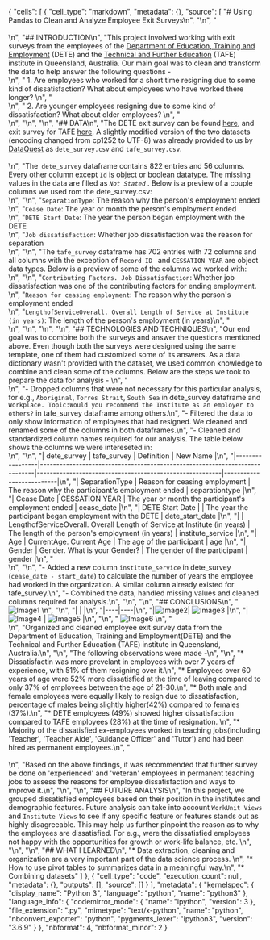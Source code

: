 {
 "cells": [
  {
   "cell_type": "markdown",
   "metadata": {},
   "source": [
    "# Using Pandas to Clean and Analyze Employee Exit Surveys\n",
    "\n",
    "<br><br>\n",
    "## INTRODUCTION\n",
    "This project involved working with exit surveys from the employees of the [Department of Education, Training and Employment](https://en.wikipedia.org/wiki/Department_of_Education_and_Training_(Queensland)) (DETE) and the [Technical and Further Education](https://en.wikipedia.org/wiki/Technical_and_further_education) (TAFE) institute in Queensland, Australia. Our main goal was to clean and transform the data to help answer the following questions - <br>\n",
    "   1. Are employees who worked for a short time resigning due to some kind of dissatisfaction? What about employees who have worked there longer? \n",
    "   <br>\n",
    "   2. Are younger employees resigning due to some kind of dissatisfaction? What about older employees? \n",
    "   <br>\n",
    "\n",
    "\n",
    "## DATA\n",
    "The DETE exit survey can be found [here](https://data.gov.au/dataset/ds-qld-89970a3b-182b-41ea-aea2-6f9f17b5907e/details?q=exit%20survey), and exit survey for TAFE [here](https://data.gov.au/dataset/ds-qld-89970a3b-182b-41ea-aea2-6f9f17b5907e/details?q=exit%20survey). A slightly modified version of the two datasets (encoding changed from cp1252 to UTF-8) was already provided to us by [DataQuest](https://www.dataquest.io/) as `dete_survey.csv` and `tafe_survey.csv`. <br><br>\n",
    "The` dete_survey` dataframe contains 822 entries and 56 columns. Every other column except `Id` is object or boolean datatype. The missing values in the data are filled as _`Not Stated`_ . Below is a preview of a couple columns we used rom the dete_survey.csv:<br>\n",
    "\n",
    "`SeparationType`: The reason why the person's employment ended<br>\n",
    "`Cease Date`: The year or month the person's employment ended<br>\n",
    "`DETE Start Date`: The year the person began employment with the DETE<br>\n",
    "`Job dissatisfaction`: Whether job dissatisfaction was the reason for separation<br>\n",
    "\n",
    "The `tafe_survey` dataframe has 702 entries with 72 columns and all columns with the exception of `Record ID ` and `CESSATION YEAR` are object data types. Below is a preview of some of the columns we worked with:<br>\n",
    "\n",
    "`Contributing Factors. Job Dissatisfaction`: Whether job dissatisfaction was one of the contributing factors for ending employment.<br>\n",
    "`Reason for ceasing employment`: The reason why the person's employment ended<br>\n",
    "`LengthofServiceOverall. Overall Length of Service at Institute (in years)`: The length of the person's employment (in years)\n",
    "<br>\n",
    "\n",
    "\n",
    "\n",
    "## TECHNOLOGIES AND TECHNIQUES\n",
    "Our end goal was to combine both the surveys and answer the questions mentioned above. Even though both the surveys were designed using the same template, one of them had customized some of its answers. As a data dictionary wasn't provided with the dataset, we used common knowledge to combine and clean some of the columns. Below are the steps we took to prepare the data for analysis - \n",
    "<br>\n",
    "- Dropped columns that were not necessary for this particular analysis, for e.g., `Aboriginal`, `Torres Strait`, `South Sea` in dete_survey dataframe and `Workplace. Topic:Would you recommend the Institute as an employer to others?` in tafe_survey dataframe among others.\n",
    "- Filtered the data to only show information of employees that had resigned. We cleaned and renamed some of the columns in both dataframes.\n",
    "- Cleaned and standardized column names required for our analysis. The table below shows the columns we were intereseted in: <br>\n",
    "\n",
    "| dete_survey | tafe_survey | Definition | New Name |\n",
    "|-----------------|----------------------------------------------------------------------------|---------------------------------------------------------|--------------------------|\n",
    "| SeparationType | Reason for ceasing employment | The reason why the participant's employment ended | separationtype |\n",
    "| Cease Date | CESSATION YEAR | The year or month the participant's employment ended | cease_date |\n",
    "| DETE Start Date |  | The year the participant began employment with the DETE | dete_start_date |\n",
    "|  | LengthofServiceOverall. Overall Length of Service at Institute (in years)  | The length of the person's employment (in years) | institute_service |\n",
    "| Age | CurrentAge. Current Age | The age of the participant | age |\n",
    "| Gender | Gender. What is your Gender? | The gender of the participant | gender |\n",
    "<br>\n",
    "\n",
    "- Added a new column `institute_service` in dete_survey (`cease_date - start_date`) to calculate the number of years the employee had worked in the organization. A similar column already existed for tafe_survey.\n",
    "- Combined the data, handled missing values and cleaned columns required for analysis.\n",
    "\n",
    "\n",
    "## CONCLUSIONS\n",
    "![Image1](Number%20of%20Years%20in%20Service.png) \n",
    "\n",
    "|   |   |\n",
    "|----|----|\n",
    "|![Image2](Based%20on%20age.png)| ![Image3](Based%20on%20gender.png) |\n",
    "|![Image4](DETE-vs-TAFE.png) | ![Image5](Based%20on%20job%20type.png) |\n",
    "\n",
    " ![Image6](Based%20on%20employment%20status.png) \n",
    " <br>\n",
    "Organized and cleaned employee exit survey data from the Department of Education, Training and Employment(DETE) and the Technical and Further Education (TAFE) institute in Queensland, Australia.\n",
    "\n",
    "The following observations were made -\n",
    "\n",
    "* Dissatisfactin was more prevelant in employees with over 7 years of experience, with 51% of them resigning over it.\n",
    "* Employees over 60 years of age were 52% more dissatisfied at the time of leaving compared to only 37% of employees between the age of 21-30.\n",
    "* Both male and female employees were equally likely to resign due to dissatisfaction, percentage of males being slightly higher(42%) compared to females (37%).\n",
    "* DETE employees (49%) showed higher dissatisfaction compared to TAFE employees (28%) at the time of resignation. \n",
    "* Majority of the dissatisfied ex-employees worked in teaching jobs(including 'Teacher', 'Teacher Aide', 'Guidance Officer' and 'Tutor') and had been hired as permanent employees.\n",
    "<br><br>\n",
    "Based on the above findings, it was recommended that further survey be done on 'experienced' and 'veteran' employees in permanent teaching jobs to assess the reasons for employee dissatisfaction and ways to improve it.\n",
    "\n",
    "\n",
    "## FUTURE ANALYSIS\n",
    "In this project, we grouped dissatisfied employees based on their position in the institutes and demographic features. Future analysis can take into account `WorkUnit Views` and `Institute Views` to see if any specific feature or features stands out as highly disagreeable. This may help us further pinpoint the reason as to why the employees are dissatisfied. For e.g., were the dissatisfied employees not happy with the opportunities for growth or work-life balance, etc. \n",
    "\n",
    "\n",
    "## WHAT I LEARNED\n",
    "* Data extraction, cleaning and organization are a very important part of the data science process. \n",
    "* How to use pivot tables to summarizes data in a meaningful way.\n",
    "* Combining datasets"
   ]
  },
  {
   "cell_type": "code",
   "execution_count": null,
   "metadata": {},
   "outputs": [],
   "source": []
  }
 ],
 "metadata": {
  "kernelspec": {
   "display_name": "Python 3",
   "language": "python",
   "name": "python3"
  },
  "language_info": {
   "codemirror_mode": {
    "name": "ipython",
    "version": 3
   },
   "file_extension": ".py",
   "mimetype": "text/x-python",
   "name": "python",
   "nbconvert_exporter": "python",
   "pygments_lexer": "ipython3",
   "version": "3.6.9"
  }
 },
 "nbformat": 4,
 "nbformat_minor": 2
}
